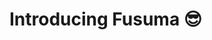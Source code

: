 <!-- classes: title -->
<!-- background: #464646 -->

<!-- note
Here is a speaker note.😎

Node.js spent a long time implementing ESM.
Node.js had two major problems that browsers don't have.

One is that Node.js cannot recognize if a file is written in ESM.
In the case of browsers, it can be recognized because it is written as `module` in the `type` attribute.
However, Node.js' import doesn't have an attribute like the `type`.
So we decided to look at the file extensions to be imported.
We made a rule that a file with the `.mjs` extension is written in ESM.

And another issue is compatibility with existing CJS Modules.
Node.js values backward compatibility. However, Node.js already has a module system.
It's very difficult to implement ESM so as not to break the existing code.
-->

# Introducing Fusuma 😎
